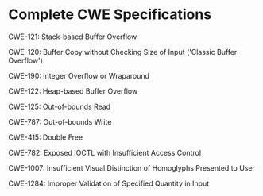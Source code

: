 

# Complete CWE Specifications

CWE-121: Stack-based Buffer Overflow

CWE-120: Buffer Copy without Checking Size of Input ('Classic Buffer Overflow')

CWE-190: Integer Overflow or Wraparound

CWE-122: Heap-based Buffer Overflow

CWE-125: Out-of-bounds Read

CWE-787: Out-of-bounds Write

CWE-415: Double Free

CWE-782: Exposed IOCTL with Insufficient Access Control

CWE-1007: Insufficient Visual Distinction of Homoglyphs Presented to User

CWE-1284: Improper Validation of Specified Quantity in Input